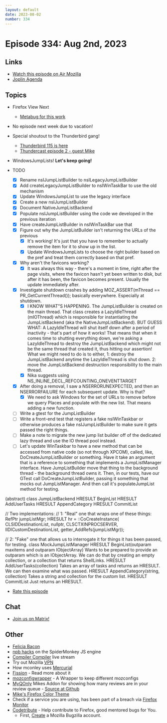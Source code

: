 ```yaml
---
layout: default
date: 2023-08-02
number: 334
---
```


# Episode 334: Aug 2nd, 2023

## Links
* [Watch this episode on Air Mozilla](https://mzl.la/joy-of-coding-2023-08-02)
* [Joplin Agenda](https://mikeconley.ca/joc/agendas/Episode-0334.html)

## Topics
* Firefox View Next
  - [Metabug for this work](https://bugzilla.mozilla.org/show_bug.cgi?id=1827393)

* No episode next week due to vacation!
* Special shoutout to the Thunderbird gang!
  - [Thunderbird 115 is here](https://blog.thunderbird.net/2023/07/our-fastest-most-beautiful-release-ever-thunderbird-115-supernova-is-here/)
  - [Thundercast episode 2 - guest Mike](https://blog.thunderbird.net/2023/05/thundercast-episode-2-with-special-mozilla-guest-mike-conley/)

* WindowsJumpLists! <b>Let's keep going!</b>
* TODO
  - [x] Rename nsIJumpListBuilder to nsILegacyJumpListBuilder
  - [x] Add createLegacyJumpListBuilder to nsIWinTaskBar to use the old mechanism
  - [x] Update WindowsJumpList to use the legacy interface
  - [x] Create a new nsIJumpListBuilder
  - [x] Document NativeJumpListBackend
  - [x] Populate nsIJumpListBuilder using the code we developed in the previous iteration
  - [x] Have createJumpListBuilder in nsIWinTaskBar use that
  - [x] Figure out why the JumpListBuilder isn't returning the URLs of the previous
    - [x] It's working! It's just that you have to remember to actually remove the item for it to show up in the list.
    - [x] Update WindowsJumpLists to choose the right builder based on the pref and treat them correctly based on that pref.
  - [x] Why aren't the favicons working?
    - [x] It was always this way - there's a moment in time, right after the page visits, where the favicon hasn't yet been written to disk, but after it has been, the favicon becomes present. Usually the update immediately after.
  - [x] Investigate shutdown crashes by adding MOZ_ASSERT(mThread == PR_GetCurrentThread()); basically everywhere. Especially at shutdown.
    - [x] I KNOW WHAT"S HAPPENING. The JumpListBuilder is created on the main thread. That class creates a LazyIdleThread (mIOThread) which is responsible for instantiating the JumpListBackend (aka the NativeJumpListBackend). BUT GUESS WHAT: A LazyIdleThread will shut itself down after a period of inactivity - that's part of how it works! That means that when it comes time to shutting everything down, we're asking a LazyIdleThread to destroy the JumpListBackend which might not be the same thread that created it, thus hitting our assertion! What we might need to do is to either, 1: destroy the JumpListBackend anytime the LazyIdleThread is shut down. 2: move the JumpListBackend destruction responsibility to the main thread.
    - [x] Nika suggests using NS_INLINE_DECL_REFCOUNTING_ONEVENTTARGET
  - [x] After doing a removal, I saw a NSERRORUNEXPECTED, and then an NSERRORFAILURE for each subsequent update. Why is that?
    - [x] We need to ask Windows for the set of URLs to remove before we query Places and populate with the new list. That means adding a new function.
  - [ ] Write a gtest for the JumpListBuilder
  - [ ] Write a front-end test that registers a fake nsIWinTaskbar or otherwise produces a fake nsIJumpListBuilder to make sure it gets passed the right things.
  - [ ] Make a note to migrate the new jump list builder off of the dedicated lazy thread and use the IO thread pool instead.
  - [ ] Let's update WinTaskbar to have a new method that can be accessed from native code (so not through XPCOM), called, like, DoCreateJumpListBuilder or something. Have it take an argument that is a reference to something that implements a JumpListManager interface. Have JumpListBuilder move that thing to the background thread - the background thread owns it. Then, in our tests, have our GTest call DoCreateJumpListBuilder, passing it something that mocks out JumpListManager. And then call it's populateJumpList method for testing.

(abstract) class JumpListBackend HRESULT BeginList HRESULT AddUserTasks HRESULT AppendCategory HRESULT CommitList

// Two implementations: // 1: "Real" one that wraps one of these things: RefPtr jumpListMgr; HRESULT hr = ::CoCreateInstance( CLSIDDestinationList, nullptr, CLSCTXINPROCSERVER, IIDICustomDestinationList, getter_AddRefs(jumpListMgr));

// 2: "Fake" one that allows us to interrogate it for things it has been passed, for testing. class MockJumpListManager HRESULT BeginList(outparam maxitems and outparam IObjectArray) Wants to be prepared to provide an outparam which is an IObjectArray. We can do that by creating an empty collection, or a collection that returns ShellLinks. HRESULT AddUserTasks(collection) Takes an array of tasks and returns an HRESULT. We can then examine what was passed. HRESULT AppendCategory(string, collection) Takes a string and collection for the custom list. HRESULT CommitList Just returns an HRESULT.

* [Rate this episode](https://forms.gle/Xx5X3fJcCEbKUGxHA)

## Chat
* [Join us on Matrix!](https://matrix.to/#/!enWuAmKDOEEPYejXRk:mozilla.org?via=mozilla.org&via=raim.ist)

## Other
* [Felicia Bacon](https://www.youtube.com/channel/UCMtqVykGztIYmj7OpFf7oeQ/videos)
* [npb hacks](https://www.twitch.tv/BackToTheCode) on the SpiderMonkey JS engine
* [Compiler Compiler](https://www.twitch.tv/codehag) live stream
* Try out Mozilla [VPN](https://vpn.mozilla.org/)
* How mconley uses [Mercurial](https://mikeconley.github.io/documents/How_mconley_uses_Mercurial_for_Mozilla_code)
* [Fission](https://firefox-source-docs.mozilla.org/dom/dom/Fission.html) - Read more about it
* [mozconfigwrapper](https://github.com/ahal/mozconfigwrapper) - A Wrapper to keep different mozconfigs
* [MyQOnly](https://addons.mozilla.org/en-US/firefox/addon/myqonly/) Mikes Addon for showing how many reviews are in your review queue - [Source at Github](https://github.com/mikeconley/myqonly)
* [Mike's Firefox Color Theme](https://addons.mozilla.org/en-US/firefox/addon/electricbluegaloo/)
* Check if a service you are using, has been part of a breach via [Firefox Monitor](https://monitor.firefox.com/breaches)
* [Codetribute](https://codetribute.mozilla.org/) - Help contribute to Firefox, good mentored bugs for You.
  - First, [Create](https://bugzilla.mozilla.org/createaccount.cgi) a Mozilla Bugzilla account.

